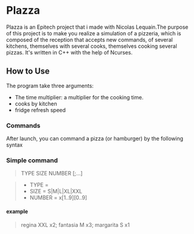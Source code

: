# Plazza

Plazza is an Epitech project that i made with Nicolas Lequain.The purpose of this project is to make you realize a simulation of a pizzeria, which is composed of the reception that accepts new commands, of several kitchens, themselves
with several cooks, themselves cooking several pizzas. It's written in C++ with the help of Ncurses.

## How to Use

The program take three arguments:

- The time multiplier: a multiplier for the cooking time.
- cooks by kitchen
- fridge refresh speed

### Commands

After launch, you can command a pizza (or hamburger) by the following syntax

### Simple command

> TYPE SIZE NUMBER [;...]

> - TYPE =
> - SIZE = S|M|L|XL|XXL
> - NUMBER = x[1..9][0..9]

#### example

> regina XXL x2; fantasia M x3; margarita S x1
